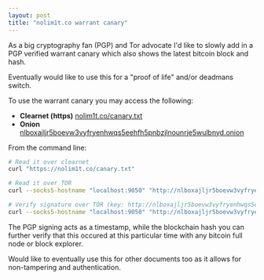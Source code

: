 ```yaml
---
layout: post
title: "nolim1t.co warrant canary"
---
```


As a big cryptography fan (PGP) and Tor advocate I'd like to slowly add in
a PGP verified warrant canary which also shows the latest bitcoin block and hash.

Eventually would like to use this for a "proof of life" and/or deadmans switch.

To use the warrant canary you may access the following:

* **Clearnet (https)** [nolim1t.co/canary.txt](https://nolim1t.co/canary.txt)
* **Onion** [nlboxajljr5boevw3vyfryenhwqs5eehfh5pnbzjlnounrje5wulbnyd.onion](http://nlboxajljr5boevw3vyfryenhwqs5eehfh5pnbzjlnounrje5wulbnyd.onion/)

From the command line:

```bash
# Read it over clearnet
curl "https://nolim1t.co/canary.txt"

# Read it over TOR
curl --socks5-hostname "localhost:9050" "http://nlboxajljr5boevw3vyfryenhwqs5eehfh5pnbzjlnounrje5wulbnyd.onion/canary.txt"

# Verify signature over TOR (key: http://nlboxajljr5boevw3vyfryenhwqs5eehfh5pnbzjlnounrje5wulbnyd.onion/key/)
curl --socks5-hostname "localhost:9050" "http://nlboxajljr5boevw3vyfryenhwqs5eehfh5pnbzjlnounrje5wulbnyd.onion/canary.txt" | gpg --verify
```

The PGP signing acts as a timestamp, while the blockchain hash you can further verify that this occured at this particular time with any bitcoin full node or block explorer.

Would like to eventually use this for other documents too as it allows for non-tampering and authentication.

